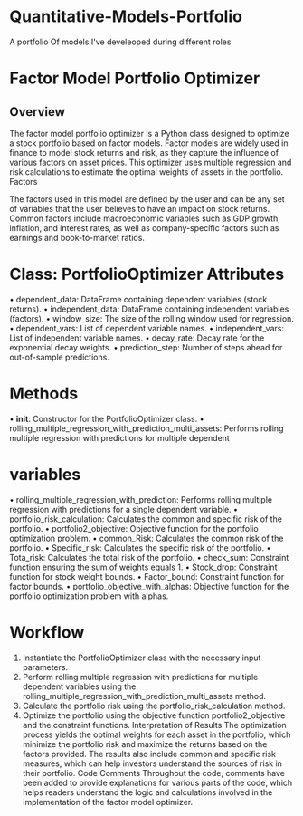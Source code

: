 # Quantitative-Models-Portfolio
A portfolio Of models I've develeoped during different roles

# Factor Model Portfolio Optimizer

## Overview

The factor model portfolio optimizer is a Python class designed to optimize a stock portfolio based on factor models. Factor models are widely used in finance to model stock returns and risk, as they capture the influence of various factors on asset prices. This optimizer uses multiple regression and risk calculations to estimate the optimal weights of assets in the portfolio.
Factors

The factors used in this model are defined by the user and can be any set of variables that the user believes to have an impact on stock returns. Common factors include macroeconomic variables such as GDP growth, inflation, and interest rates, as well as company-specific factors such as earnings and book-to-market ratios.

# Class: PortfolioOptimizer Attributes
•	dependent_data: DataFrame containing dependent variables (stock returns).
•	independent_data: DataFrame containing independent variables (factors).
•	window_size: The size of the rolling window used for regression.
•	dependent_vars: List of dependent variable names.
•	independent_vars: List of independent variable names.
•	decay_rate: Decay rate for the exponential decay weights.
•	prediction_step: Number of steps ahead for out-of-sample predictions.

# Methods

•	__init__: Constructor for the PortfolioOptimizer class.
•	rolling_multiple_regression_with_prediction_multi_assets: Performs rolling multiple regression with predictions for multiple dependent

# variables

•	rolling_multiple_regression_with_prediction: Performs rolling multiple regression with predictions for a single dependent variable.
•	portfolio_risk_calculation: Calculates the common and specific risk of the portfolio.
•	portfolio2_objective: Objective function for the portfolio optimization problem.
•	common_Risk: Calculates the common risk of the portfolio.
•	Specific_risk: Calculates the specific risk of the portfolio.
•	Tota_risk: Calculates the total risk of the portfolio.
•	check_sum: Constraint function ensuring the sum of weights equals 1.
•	Stock_drop: Constraint function for stock weight bounds.
•	Factor_bound: Constraint function for factor bounds.
•	portfolio_objective_with_alphas: Objective function for the portfolio optimization problem with alphas.

# Workflow

1.	Instantiate the PortfolioOptimizer class with the necessary input parameters.
2.	Perform rolling multiple regression with predictions for multiple dependent variables using the rolling_multiple_regression_with_prediction_multi_assets method.
3.	Calculate the portfolio risk using the portfolio_risk_calculation method.
4.	Optimize the portfolio using the objective function portfolio2_objective and the constraint functions.
Interpretation of Results
The optimization process yields the optimal weights for each asset in the portfolio, which minimize the portfolio risk and maximize the returns based on the factors provided. The results also include common and specific risk measures, which can help investors understand the sources of risk in their portfolio.
Code Comments
Throughout the code, comments have been added to provide explanations for various parts of the code, which helps readers understand the logic and calculations involved in the implementation of the factor model optimizer.

